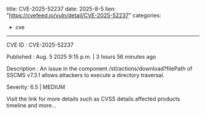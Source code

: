  
title: CVE-2025-52237
date: 2025-8-5
lien: "https://cvefeed.io/vuln/detail/CVE-2025-52237"
categories:
  - cve
---

CVE ID : CVE-2025-52237

Published :  Aug. 5
2025
9:15 p.m. | 3 hours
56 minutes ago

Description : An issue in the component /stl/actions/download?filePath of SSCMS v7.3.1 allows attackers to execute a directory traversal.

Severity: 6.5 | MEDIUM

Visit the link for more details
such as CVSS details
affected products
timeline
and more...
